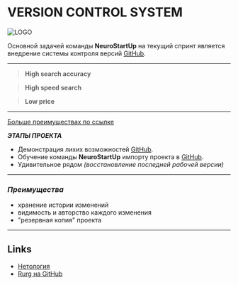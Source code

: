 
# VERSION CONTROL SYSTEM #
 ![LOGO](https://camo.githubusercontent.com/c6727c717cad1e4820481abb87524f90782445c5/68747470733a2f2f692e696d6775722e636f6d2f495a4f525769492e706e67)

Основной задачей команды **NeuroStartUp**  на текущий спринт является внедрение системы контроля версий [GitHub](http://github.com/).

---

>**High search accuracy**

>**High speed search**

>**Low price**
---
[Больше преимуществах по ссылке](#Преимущества)

***ЭТАПЫ ПРОЕКТА***
- Демонстрация лихих возможностей [GitHub](http://github.com/).
- Обучение команды **NeuroStartUp** импорту проекта в [GitHub](http://github.com/).
- Удивительное рядом *(восстановление последней рабочей версии)*

---
### *Преимущества*
+ хранение истории изменений
+ видимость и авторство каждого изменения
+ "резервная копия" проекта


---

## Links
- [Нетология](http://netology.ru/)
- [Rurg на GitHub](https://github.com/rurg/git_homeworks_task01)
